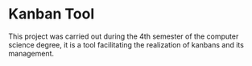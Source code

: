 # Kanban Tool

This project was carried out during the 4th semester of the computer science degree, it is a tool facilitating the realization of kanbans and its management.
